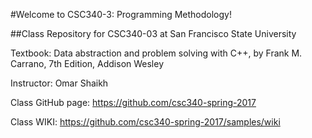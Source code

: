 #Welcome to CSC340-3: Programming Methodology!

##Class Repository for CSC340-03 at San Francisco State University


Textbook: Data abstraction and problem solving with C++, by Frank M. Carrano, 7th Edition, Addison Wesley 


Instructor: Omar Shaikh


Class GitHub page: https://github.com/csc340-spring-2017


Class WIKI: https://github.com/csc340-spring-2017/samples/wiki
